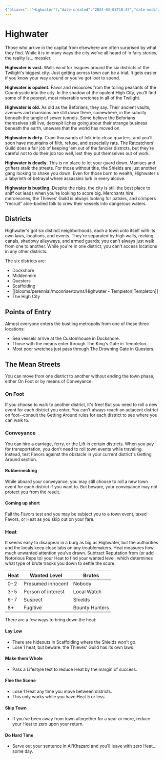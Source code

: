 ```yaml
---
{"aliases":["Highwater"],"date-created":"2024-03-08T10:47","date-modified":"2024-04-09T15:10","dg-publish":true,"tags":["moonrise"],"title":"Highwater","dg-path":"moonrise/towns/Highwater.md","permalink":"/moonrise/towns/highwater/","dgPassFrontmatter":true}
---
```



# Highwater

Those who arrive in the capital from elsewhere are often surprised by what they find. While it is in many ways the city we've all heard of in fairy stories, the reality is... messier.

**Highwater is vast.** Walls wind for leagues around the six districts of the Twilight's biggest city. Just getting across town can be a trial. It gets easier if you know your way around or you've got loot to spend.

**Highwater is opulent.** Favor and resources from the toiling peasants of the Countryside into the city. In the shadow of the opulent High City, you'll find some of the poorest, most miserable wretches in all of the Twilight.

**Highwater is old.** As old as the Beforians, they say. Their ancient vaults, avenues and mansions are still down there, somewhere, in the subcity beneath the tangle of sewer tunnels. Some believe the Beforians themselves still live, decrepit liches going about their strange business beneath the earth, unaware that the world has moved on.

**Highwater is dirty.** Cram thousands of folk into close quarters, and you'll soon have mountains of filth, refuse, and especially rats. The Ratcatchers' Guild does a fair job of keeping 'em out of the fancier districts, but they're careful not to do their job too well, lest they put themselves out of work.

**Highwater is deadly.** This is no place to let your guard down. Maniacs and grifters stalk the streets. For those without title, the Shields are just another gang looking to shake you down. Even for those born to wealth, Highwater's a labyrinth of betrayal where assassins lurk in every alcove.

**Highwater is bustling.** Despite the risks, the city is still the best place to sniff out leads when you're looking to score big. Merchants hire mercenaries, the Thieves' Guild is always looking for patsies, and crimpers "recruit" able-bodied folk to crew their vessels into dangerous waters.

## Districts

Highwater's got six distinct neighborhoods, each a town unto itself with its own laws, locations, and events. They're separated by high walls, reeking canals, shadowy alleyways, and armed guards; you can't always just walk from one to another. While you're in one district, you can't access locations in any other districts. 

The six districts are:

- Dockshore
- Middenmire
- Questers
- Scaffolding
- [[blooms/perennial/moonrise/towns/Highwater - Templeton\|Templeton]]
- The High City

## Points of Entry

Almost everyone enters the bustling metropolis from one of these three locations: 

- Sea vessels arrive at the Customhouse in Dockshore.  
- Those with the means enter through The King's Gate in Templeton.  
- Most poor wretches just pass through The Drowning Gate in Questers.  

## The Mean Streets

You can move from one district to another without ending the town phase, either On Foot or by means of Conveyance.

### On Foot

If you choose to walk to another district, it's free! But you need to roll a new event for each district you enter. You can't always reach an adjacent district on foot--consult the Getting Around rules for each district to see where you can walk to.

### Conveyance

You can hire a carriage, ferry, or the Lift in certain districts. When you pay for transportation, you don't need to roll town events while traveling. Instead, test Favors against the obstacle in your current district's Getting Around section. 

#### Rubbernecking

While aboard your conveyance, you may still choose to roll a new town event for each district if you want to. But beware, your conveyance may not protect you from the result. 

#### Coming up short

Fail the Favors test and you may be subject you to a town event, taxed Favors, or Heat as you skip out on your fare.

### Heat

It seems easy to disappear in a burg as big as Highwater, but the authorities and the locals keep close tabs on any troublemakers. Heat measures how much unwanted attention you've drawn. Subtract Reputation from (or add Notorious Reps to) your Heat to find your wanted level, which determines what type of brute tracks you down to settle the score.

| Heat | Wanted Level       | Brutes         |
| ---- | ------------------ | -------------- |
| 0-2  | Presumed innocent  | Nobody         |
| 3-5  | Person of interest | Local Watch    |
| 6-7  | Suspect            | Shields        |
| 8+   | Fugitive           | Bounty Hunters | 

There are a few ways to bring down the heat:

#### Lay Low

- There are hideouts in Scaffolding where the Shields won't go. 
- Lose 1 heat, but beware: the Thieves' Guild has its own laws.

#### Make them Whole

- Pass a Lifestyle test to reduce Heat by the margin of success.

#### Flee the Scene

- Lose 1 Heat any time you move between districts. 
- This only works while you have Heat 5 or less.

#### Skip Town

- If you've been away from town altogether for a year or more, reduce your Heat to zero upon your return.

#### Do Hard Time

- Serve out your sentence in Al'Khazard and you'll leave with zero Heat... some day.
